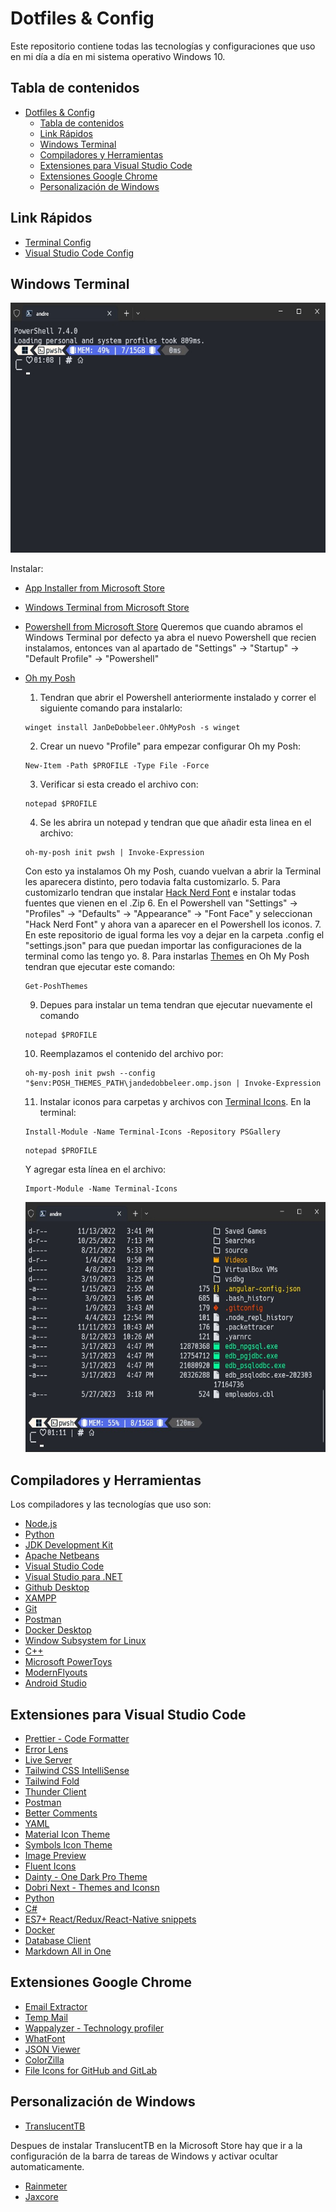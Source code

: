# Dotfiles & Config

Este repositorio contiene todas las tecnologías y configuraciones que uso en mi día a día en mi sistema operativo Windows 10.

## Tabla de contenidos
- [Dotfiles \& Config](#dotfiles--config)
  - [Tabla de contenidos](#tabla-de-contenidos)
  - [Link Rápidos](#link-rápidos)
  - [Windows Terminal](#windows-terminal)
  - [Compiladores y Herramientas](#compiladores-y-herramientas)
  - [Extensiones para Visual Studio Code](#extensiones-para-visual-studio-code)
  - [Extensiones Google Chrome](#extensiones-google-chrome)
  - [Personalización de Windows](#personalización-de-windows)

## Link Rápidos

- [Terminal Config](https://github.com/dev-eloy/dotfiles/tree/main/.config/terminal)
- [Visual Studio Code Config](https://github.com/dev-eloy/dotfiles/tree/main/.config/vscode)

## Windows Terminal

<img src=".screenshots/windows-terminal.jpg" alt="image" height="400">

Instalar:

- [App Installer from Microsoft Store](https://apps.microsoft.com/detail/9NBLGGH4NNS1?rtc=1&hl=es-ar&gl=AR)
- [Windows Terminal from Microsoft Store](https://www.microsoft.com/store/productId/9N0DX20HK701?ocid=pdpshare)
- [Powershell from Microsoft Store](https://www.microsoft.com/store/productId/9MZ1SNWT0N5D?ocid=pdpshare)
  Queremos que cuando abramos el Windows Terminal por defecto ya abra el nuevo Powershell que recien instalamos, entonces van al apartado de "Settings" → "Startup" → "Default Profile" → "Powershell"
- [Oh my Posh](https://ohmyposh.dev/docs/installation/windows)
    1. Tendran que abrir el Powershell anteriormente instalado y correr el siguiente comando para instalarlo:
    ```
    winget install JanDeDobbeleer.OhMyPosh -s winget
    ```
    2. Crear un nuevo "Profile" para empezar configurar Oh my Posh:
    ```
    New-Item -Path $PROFILE -Type File -Force
    ```
    3. Verificar si esta creado el archivo con:
    ```   
    notepad $PROFILE
    ```
    4. Se les abrira un notepad y tendran que que añadir esta linea en el archivo:
    ```   
    oh-my-posh init pwsh | Invoke-Expression
    ```
    Con esto ya instalamos Oh my Posh, cuando vuelvan a abrir la Terminal les aparecera distinto, pero todavia falta customizarlo.
    5. Para customizarlo tendran que instalar [Hack Nerd Font](https://www.nerdfonts.com/font-downloads) e instalar todas fuentes que vienen en el .Zip
    6. En el Powershell van "Settings" → "Profiles" → "Defaults" → "Appearance" → "Font Face" y seleccionan "Hack Nerd Font" y ahora van a aparecer en el Powershell los iconos.
    7. En este repositorio de igual forma les voy a dejar en la carpeta .config el "settings.json" para que puedan importar las configuraciones de la terminal como las tengo yo.
    8. Para instarlas [Themes](https://ohmyposh.dev/docs/themes) en Oh My Posh tendran que ejecutar este comando:
    ```   
    Get-PoshThemes
    ```   
    9. Depues para instalar un tema tendran que ejecutar nuevamente el comando 
    ```   
    notepad $PROFILE
    ```   
    10. Reemplazamos el contenido del archivo por:
    ```   
    oh-my-posh init pwsh --config "$env:POSH_THEMES_PATH\jandedobbeleer.omp.json | Invoke-Expression
    ```
    11. Instalar iconos para carpetas y archivos con [Terminal Icons](https://github.com/devblackops/Terminal-Icons). En la terminal:
    ```   
    Install-Module -Name Terminal-Icons -Repository PSGallery
    ```
    ```   
    notepad $PROFILE
    ```
    Y agregar esta línea en el archivo:
    ```   
    Import-Module -Name Terminal-Icons
    ```
    
    <img src=".screenshots/windows-terminal-folders.jpg" alt="image" height="400">

## Compiladores y Herramientas

Los compiladores y las tecnologías que uso son:

- [Node.js](https://nodejs.org/en)
- [Python](https://www.python.org/)
- [JDK Development Kit](https://www.oracle.com/ar/java/technologies/downloads/)
- [Apache Netbeans](https://netbeans.apache.org/front/main/)
- [Visual Studio Code](https://code.visualstudio.com/)
- [Visual Studio para .NET](https://visualstudio.microsoft.com/es/)
- [Github Desktop](https://desktop.github.com/)
- [XAMPP](https://www.apachefriends.org/es/index.html)
- [Git](https://git-scm.com/)
- [Postman](https://www.postman.com/downloads/)
- [Docker Desktop](https://docs.docker.com/desktop/install/windows-install/)
- [Window Subsystem for Linux](https://www.youtube.com/watch?v=ZO4KWQfUBBc&t=317s&ab_channel=FaztCode)
- [C++](https://www.youtube.com/watch?v=v3ENcQpoA5A&t=130s&ab_channel=FaztCode)
- [Microsoft PowerToys](https://apps.microsoft.com/detail/XP89DCGQ3K6VLD?hl=en-us&gl=US)
- [ModernFlyouts](https://apps.microsoft.com/detail/9MT60QV066RP?hl=es-mx&gl=MX)
- [Android Studio](https://developer.android.com/studio)

## Extensiones para Visual Studio Code

- [Prettier - Code Formatter](https://marketplace.visualstudio.com/items?itemName=esbenp.prettier-vscode)
- [Error Lens](https://marketplace.visualstudio.com/items?itemName=usernamehw.errorlens)
- [Live Server](https://marketplace.visualstudio.com/items?itemName=ritwickdey.LiveServer)
- [Tailwind CSS IntelliSense](https://marketplace.visualstudio.com/items?itemName=bradlc.vscode-tailwindcss)
- [Tailwind Fold](https://marketplace.visualstudio.com/items?itemName=stivo.tailwind-fold)
- [Thunder Client](https://marketplace.visualstudio.com/items?itemName=rangav.vscode-thunder-client)
- [Postman](https://marketplace.visualstudio.com/items?itemName=Postman.postman-for-vscode)
- [Better Comments](https://marketplace.visualstudio.com/items?itemName=aaron-bond.better-comments)
- [YAML](https://marketplace.visualstudio.com/items?itemName=redhat.vscode-yaml)
- [Material Icon Theme](https://marketplace.visualstudio.com/items?itemName=PKief.material-icon-theme)
- [Symbols Icon Theme](https://marketplace.visualstudio.com/items?itemName=miguelsolorio.symbols)
- [Image Preview](https://marketplace.visualstudio.com/items?itemName=kisstkondoros.vscode-gutter-preview)
- [Fluent Icons](https://marketplace.visualstudio.com/items?itemName=miguelsolorio.fluent-icons)
- [Dainty - One Dark Pro Theme](https://marketplace.visualstudio.com/items?itemName=alexanderte.dainty-one-dark-pro-vscode)
- [Dobri Next - Themes and Iconsn](https://marketplace.visualstudio.com/items?itemName=sldobri.bunker)
- [Python](https://marketplace.visualstudio.com/items?itemName=ms-python.python)
- [C#](https://marketplace.visualstudio.com/items?itemName=ms-dotnettools.csharp)
- [ES7+ React/Redux/React-Native snippets](https://marketplace.visualstudio.com/items?itemName=dsznajder.es7-react-js-snippets)
- [Docker](https://marketplace.visualstudio.com/items?itemName=ms-azuretools.vscode-docker)
- [Database Client](https://marketplace.visualstudio.com/items?itemName=cweijan.vscode-database-client2)
- [Markdown All in One](https://marketplace.visualstudio.com/items?itemName=yzhang.markdown-all-in-one)

## Extensiones Google Chrome

- [Email Extractor](https://chrome.google.com/webstore/detail/jdianbbpnakhcmfkcckaboohfgnngfcc)
- [Temp Mail](https://chrome.google.com/webstore/detail/inojafojbhdpnehkhhfjalgjjobnhomj)
- [Wappalyzer - Technology profiler](https://chromewebstore.google.com/detail/wappalyzer-technology-pro/gppongmhjkpfnbhagpmjfkannfbllamg?hl=es)
- [WhatFont](https://chromewebstore.google.com/detail/jabopobgcpjmedljpbcaablpmlmfcogm)
- [JSON Viewer](https://chromewebstore.google.com/detail/json-viewer/gbmdgpbipfallnflgajpaliibnhdgobh)
- [ColorZilla](https://chromewebstore.google.com/detail/colorzilla/bhlhnicpbhignbdhedgjhgdocnmhomnp)
- [File Icons for GitHub and GitLab](https://chromewebstore.google.com/detail/file-icons-for-github-and/ficfmibkjjnpogdcfhfokmihanoldbfe)

## Personalización de Windows

- [TranslucentTB](https://apps.microsoft.com/detail/9PF4KZ2VN4W9?hl=es-es&gl=ES)

Despues de instalar TranslucentTB en la Microsoft Store hay que ir a la configuración de la barra de tareas de Windows y activar ocultar automaticamente.

- [Rainmeter](https://www.rainmeter.net/)
- [Jaxcore](https://jaxcore.app/)



